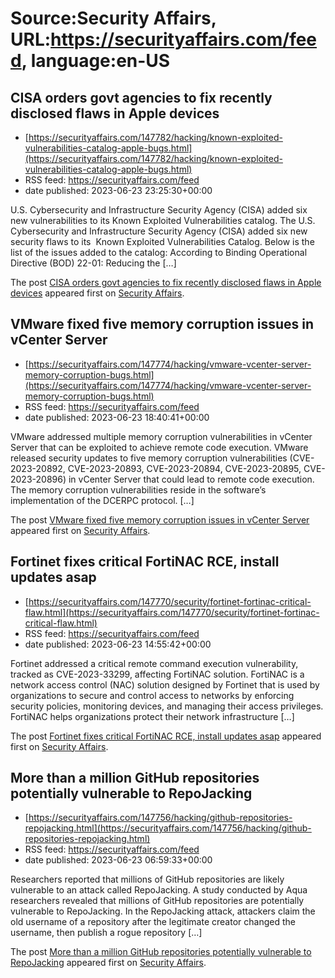 # Source:Security Affairs, URL:https://securityaffairs.com/feed, language:en-US

## CISA orders govt agencies to fix recently disclosed flaws in Apple devices
 - [https://securityaffairs.com/147782/hacking/known-exploited-vulnerabilities-catalog-apple-bugs.html](https://securityaffairs.com/147782/hacking/known-exploited-vulnerabilities-catalog-apple-bugs.html)
 - RSS feed: https://securityaffairs.com/feed
 - date published: 2023-06-23 23:25:30+00:00

<p>U.S. Cybersecurity and Infrastructure Security Agency (CISA) added six new vulnerabilities to its Known Exploited Vulnerabilities catalog. The U.S. Cybersecurity and Infrastructure Security Agency (CISA) added six new security flaws to its  Known Exploited Vulnerabilities Catalog. Below is the list of the issues added to the catalog: According to&#160;Binding Operational Directive (BOD) 22-01: Reducing the [&#8230;]</p>
<p>The post <a href="https://securityaffairs.com/147782/hacking/known-exploited-vulnerabilities-catalog-apple-bugs.html" rel="nofollow">CISA orders govt agencies to fix recently disclosed flaws in Apple devices</a> appeared first on <a href="https://securityaffairs.com" rel="nofollow">Security Affairs</a>.</p>

## VMware fixed five memory corruption issues in vCenter Server
 - [https://securityaffairs.com/147774/hacking/vmware-vcenter-server-memory-corruption-bugs.html](https://securityaffairs.com/147774/hacking/vmware-vcenter-server-memory-corruption-bugs.html)
 - RSS feed: https://securityaffairs.com/feed
 - date published: 2023-06-23 18:40:41+00:00

<p>VMware addressed multiple memory corruption vulnerabilities in vCenter Server that can be exploited to achieve remote code execution. VMware released security updates to five memory corruption vulnerabilities (CVE-2023-20892, CVE-2023-20893, CVE-2023-20894, CVE-2023-20895, CVE-2023-20896) in vCenter Server that could lead to remote code execution. The memory corruption vulnerabilities reside in the software’s implementation of the DCERPC protocol. [&#8230;]</p>
<p>The post <a href="https://securityaffairs.com/147774/hacking/vmware-vcenter-server-memory-corruption-bugs.html" rel="nofollow">VMware fixed five memory corruption issues in vCenter Server</a> appeared first on <a href="https://securityaffairs.com" rel="nofollow">Security Affairs</a>.</p>

## Fortinet fixes critical FortiNAC RCE, install updates asap
 - [https://securityaffairs.com/147770/security/fortinet-fortinac-critical-flaw.html](https://securityaffairs.com/147770/security/fortinet-fortinac-critical-flaw.html)
 - RSS feed: https://securityaffairs.com/feed
 - date published: 2023-06-23 14:55:42+00:00

<p>Fortinet addressed a critical remote command execution vulnerability, tracked as CVE-2023-33299, affecting FortiNAC solution. FortiNAC is a network access control (NAC) solution designed by Fortinet that is used by organizations to secure and control access to networks by enforcing security policies, monitoring devices, and managing their access privileges. FortiNAC helps organizations protect their network infrastructure [&#8230;]</p>
<p>The post <a href="https://securityaffairs.com/147770/security/fortinet-fortinac-critical-flaw.html" rel="nofollow">Fortinet fixes critical FortiNAC RCE, install updates asap</a> appeared first on <a href="https://securityaffairs.com" rel="nofollow">Security Affairs</a>.</p>

## More than a million GitHub repositories potentially vulnerable to RepoJacking
 - [https://securityaffairs.com/147756/hacking/github-repositories-repojacking.html](https://securityaffairs.com/147756/hacking/github-repositories-repojacking.html)
 - RSS feed: https://securityaffairs.com/feed
 - date published: 2023-06-23 06:59:33+00:00

<p>Researchers reported that millions of GitHub repositories are likely vulnerable to an attack called RepoJacking. A study conducted by Aqua researchers revealed that millions of GitHub repositories are potentially vulnerable to RepoJacking. In the RepoJacking&#160;attack, attackers claim the old username of a repository after the legitimate creator changed the username, then publish a rogue repository [&#8230;]</p>
<p>The post <a href="https://securityaffairs.com/147756/hacking/github-repositories-repojacking.html" rel="nofollow">More than a million GitHub repositories potentially vulnerable to RepoJacking</a> appeared first on <a href="https://securityaffairs.com" rel="nofollow">Security Affairs</a>.</p>

